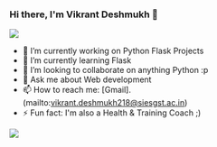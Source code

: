 ### Hi there, I'm Vikrant Deshmukh 👋
<img src="https://github.com/Vikrant-Deshmukh/Vikrant-Deshmukh/blob/master/Images/banne2.jpg">

- 🔭 I’m currently working on Python Flask Projects
- 🌱 I’m currently learning Flask 
- 👯 I’m looking to collaborate on anything Python :p
- 💬 Ask me about Web development
- 📫 How to reach me: [Gmail].(mailto:vikrant.deshmukh218@siesgst.ac.in)
- ⚡ Fun fact: I'm also a Health & Training Coach ;)

<img src="https://github-readme-stats.vercel.app/api?username=vikrant-deshmukh&&show_icons=true&title_color=ffffff&icon_color=bb2acf&text_color=daf7dc&bg_color=151515">

